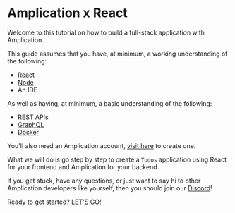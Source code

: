 # Amplication x React

Welcome to this tutorial on how to build a full-stack application with Amplication.

This guide assumes that you have, at minimum, a working understanding of the following:

- [React](https://reactjs.org/)
- [Node](https://nodejs.org/)
- An IDE

As well as having, at minimum, a basic understanding of the following:

- REST APIs
- [GraphQL](https://graphql.org/)
- [Docker](https://www.docker.com/)

You'll also need an Amplication account, [visit here](https://app.amplication.com/login) to create one.

What we will do is go step by step to create a `Todos` application using React for your frontend and Amplication for your backend.

If you get stuck, have any questions, or just want to say hi to other Amplication developers like yourself, then you should join our [Discord](https://discord.com/invite/KSJCZ24vj2)!

Ready to get started? [LET'S GO!](./step-001.md)
